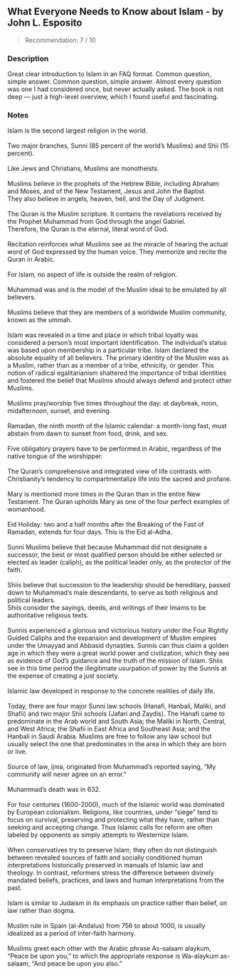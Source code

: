 ## What Everyone Needs to Know about Islam - by John L. Esposito
> Recommendation: 7 / 10
    
### Description
Great clear introduction to Islam in an FAQ format. Common question, simple answer. Common question, simple answer. Almost every question was one I had considered once, but never actually asked. The book is not deep — just a high-level overview, which I found useful and fascinating.
    
### Notes
Islam is the second largest religion in the world.<br>
<br>
Two major branches, Sunni (85 percent of the world’s Muslims) and Shii (15 percent).<br>
<br>
Like Jews and Christians, Muslims are monotheists.<br>
<br>
Muslims believe in the prophets of the Hebrew Bible, including Abraham and Moses, and of the New Testament, Jesus and John the Baptist.<br>
They also believe in angels, heaven, hell, and the Day of Judgment.<br>
<br>
The Quran is the Muslim scripture. It contains the revelations received by the Prophet Muhammad from God through the angel Gabriel.<br>
Therefore, the Quran is the eternal, literal word of God.<br>
<br>
Recitation reinforces what Muslims see as the miracle of hearing the actual word of God expressed by the human voice. They memorize and recite the Quran in Arabic.<br>
<br>
For Islam, no aspect of life is outside the realm of religion.<br>
<br>
Muhammad was and is the model of the Muslim ideal to be emulated by all believers.<br>
<br>
Muslims believe that they are members of a worldwide Muslim community, known as the ummah.<br>
<br>
Islam was revealed in a time and place in which tribal loyalty was considered a person’s most important identification. The individual’s status was based upon membership in a particular tribe. Islam declared the absolute equality of all believers. The primary identity of the Muslim was as a Muslim, rather than as a member of a tribe, ethnicity, or gender. This notion of radical egalitarianism shattered the importance of tribal identities and fostered the belief that Muslims should always defend and protect other Muslims.<br>
<br>
Muslims pray/worship five times throughout the day: at daybreak, noon, midafternoon, sunset, and evening.<br>
<br>
Ramadan, the ninth month of the Islamic calendar: a month-long fast, must abstain from dawn to sunset from food, drink, and sex.<br>
<br>
Five obligatory prayers have to be performed in Arabic, regardless of the native tongue of the worshipper.<br>
<br>
The Quran’s comprehensive and integrated view of life contrasts with Christianity’s tendency to compartmentalize life into the sacred and profane.<br>
<br>
Mary is mentioned more times in the Quran than in the entire New Testament. The Quran upholds Mary as one of the four perfect examples of womanhood.<br>
<br>
Eid Holiday: two and a half months after the Breaking of the Fast of Ramadan, extends for four days. This is the Eid al-Adha.<br>
<br>
Sunni Muslims believe that because Muhammad did not designate a successor, the best or most qualified person should be either selected or elected as leader (caliph), as the political leader only, as the protector of the faith.<br>
<br>
Shiis believe that succession to the leadership should be hereditary, passed down to Muhammad’s male descendants, to serve as both religious and political leaders.<br>
Shiis consider the sayings, deeds, and writings of their Imams to be authoritative religious texts.<br>
<br>
Sunnis experienced a glorious and victorious history under the Four Rightly Guided Caliphs and the expansion and development of Muslim empires under the Umayyad and Abbasid dynasties. Sunnis can thus claim a golden age in which they were a great world power and civilization, which they see as evidence of God’s guidance and the truth of the mission of Islam. Shiis see in this time period the illegitimate usurpation of power by the Sunnis at the expense of creating a just society.<br>
<br>
Islamic law developed in response to the concrete realities of daily life.<br>
<br>
Today, there are four major Sunni law schools (Hanafi, Hanbali, Maliki, and Shafii) and two major Shii schools (Jafari and Zaydis). The Hanafi came to predominate in the Arab world and South Asia; the Maliki in North, Central, and West Africa; the Shafii in East Africa and Southeast Asia; and the Hanbali in Saudi Arabia. Muslims are free to follow any law school but usually select the one that predominates in the area in which they are born or live.<br>
<br>
Source of law, ijma, originated from Muhammad’s reported saying, “My community will never agree on an error.”<br>
<br>
Muhammad’s death was in 632.<br>
<br>
For four centuries (1600-2000), much of the Islamic world was dominated by European colonialism. Religions, like countries, under “siege” tend to focus on survival, preserving and protecting what they have, rather than seeking and accepting change. Thus Islamic calls for reform are often labeled by opponents as simply attempts to Westernize Islam.<br>
<br>
When conservatives try to preserve Islam, they often do not distinguish between revealed sources of faith and socially conditioned human interpretations historically preserved in manuals of Islamic law and theology. In contrast, reformers stress the difference between divinely mandated beliefs, practices, and laws and human interpretations from the past.<br>
<br>
Islam is similar to Judaism in its emphasis on practice rather than belief, on law rather than dogma.<br>
<br>
Muslim rule in Spain (al-Andalus) from 756 to about 1000, is usually idealized as a period of inter-faith harmony.<br>
<br>
Muslims greet each other with the Arabic phrase As-salaam alaykum, “Peace be upon you,” to which the appropriate response is Wa-alaykum as-salaam, “And peace be upon you also.”
